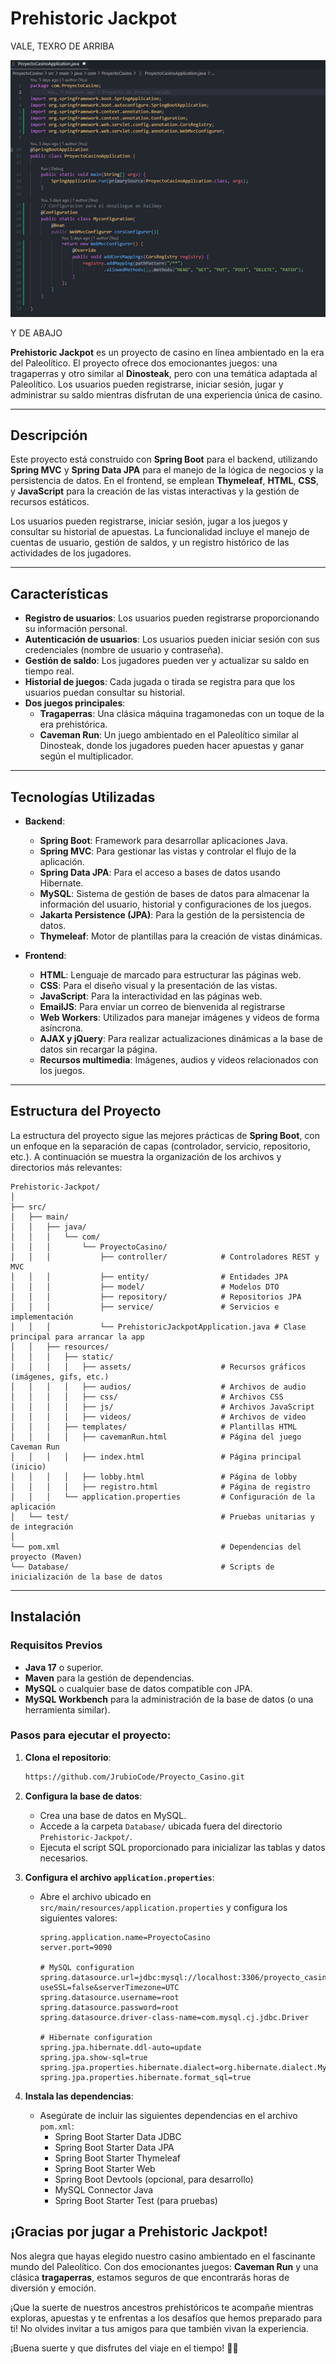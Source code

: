 # Prehistoric Jackpot


VALE, TEXRO DE ARRIBA

![](https://github.com/JrubioCode/Proyecto_Casino/blob/41c8ad65e0a5c1b83ed3b96ce2cdcc323da80b49/ContenidoREADME/Imagen1.png)

Y DE ABAJO


**Prehistoric Jackpot** es un proyecto de casino en línea ambientado en la era del Paleolítico. El proyecto ofrece dos emocionantes juegos: una tragaperras y otro similar al **Dinosteak**, pero con una temática adaptada al Paleolítico. Los usuarios pueden registrarse, iniciar sesión, jugar y administrar su saldo mientras disfrutan de una experiencia única de casino.

---

## Descripción

Este proyecto está construido con **Spring Boot** para el backend, utilizando **Spring MVC** y **Spring Data JPA** para el manejo de la lógica de negocios y la persistencia de datos. En el frontend, se emplean **Thymeleaf**, **HTML**, **CSS**, y **JavaScript** para la creación de las vistas interactivas y la gestión de recursos estáticos.

Los usuarios pueden registrarse, iniciar sesión, jugar a los juegos y consultar su historial de apuestas. La funcionalidad incluye el manejo de cuentas de usuario, gestión de saldos, y un registro histórico de las actividades de los jugadores.

---

## Características

- **Registro de usuarios**: Los usuarios pueden registrarse proporcionando su información personal.
- **Autenticación de usuarios**: Los usuarios pueden iniciar sesión con sus credenciales (nombre de usuario y contraseña).
- **Gestión de saldo**: Los jugadores pueden ver y actualizar su saldo en tiempo real.
- **Historial de juegos**: Cada jugada o tirada se registra para que los usuarios puedan consultar su historial.
- **Dos juegos principales**:
  - **Tragaperras**: Una clásica máquina tragamonedas con un toque de la era prehistórica.
  - **Caveman Run**: Un juego ambientado en el Paleolítico similar al Dinosteak, donde los jugadores pueden hacer apuestas y ganar según el multiplicador.

---

## Tecnologías Utilizadas

- **Backend**:
  - **Spring Boot**: Framework para desarrollar aplicaciones Java.
  - **Spring MVC**: Para gestionar las vistas y controlar el flujo de la aplicación.
  - **Spring Data JPA**: Para el acceso a bases de datos usando Hibernate.
  - **MySQL**: Sistema de gestión de bases de datos para almacenar la información del usuario, historial y configuraciones de los juegos.
  - **Jakarta Persistence (JPA)**: Para la gestión de la persistencia de datos.
  - **Thymeleaf**: Motor de plantillas para la creación de vistas dinámicas.

- **Frontend**:
  - **HTML**: Lenguaje de marcado para estructurar las páginas web.
  - **CSS**: Para el diseño visual y la presentación de las vistas.
  - **JavaScript**: Para la interactividad en las páginas web.
  - **EmailJS**: Para enviar un correo de bienvenida al registrarse
  - **Web Workers**: Utilizados para manejar imágenes y videos de forma asíncrona.
  - **AJAX y jQuery**: Para realizar actualizaciones dinámicas a la base de datos sin recargar la página.
  - **Recursos multimedia**: Imágenes, audios y videos relacionados con los juegos.

---

## Estructura del Proyecto

La estructura del proyecto sigue las mejores prácticas de **Spring Boot**, con un enfoque en la separación de capas (controlador, servicio, repositorio, etc.). A continuación se muestra la organización de los archivos y directorios más relevantes:

```
Prehistoric-Jackpot/
│
├── src/
│   ├── main/
│   │   ├── java/
│   │   │   └── com/
│   │   │       └── ProyectoCasino/
│   │   │           ├── controller/            # Controladores REST y MVC
│   │   │           ├── entity/                # Entidades JPA
│   │   │           ├── model/                 # Modelos DTO
│   │   │           ├── repository/            # Repositorios JPA
│   │   │           ├── service/               # Servicios e implementación
│   │   │           └── PrehistoricJackpotApplication.java # Clase principal para arrancar la app
│   │   ├── resources/
│   │   │   ├── static/
│   │   │   │   ├── assets/                    # Recursos gráficos (imágenes, gifs, etc.)
│   │   │   │   ├── audios/                    # Archivos de audio
│   │   │   │   ├── css/                       # Archivos CSS
│   │   │   │   ├── js/                        # Archivos JavaScript
│   │   │   │   ├── videos/                    # Archivos de video
│   │   │   ├── templates/                     # Plantillas HTML
│   │   │   │   ├── cavemanRun.html            # Página del juego Caveman Run
│   │   │   │   ├── index.html                 # Página principal (inicio)
│   │   │   │   ├── lobby.html                 # Página de lobby
│   │   │   │   ├── registro.html              # Página de registro
│   │   │   └── application.properties         # Configuración de la aplicación
│   └── test/                                  # Pruebas unitarias y de integración
│
└── pom.xml                                    # Dependencias del proyecto (Maven)
└── Database/                                  # Scripts de inicialización de la base de datos
```

---

## Instalación

### Requisitos Previos

- **Java 17** o superior.
- **Maven** para la gestión de dependencias.
- **MySQL** o cualquier base de datos compatible con JPA.
- **MySQL Workbench** para la administración de la base de datos (o una herramienta similar).

### Pasos para ejecutar el proyecto:

1. **Clona el repositorio**:
   ```bash
   https://github.com/JrubioCode/Proyecto_Casino.git
   ```

2. **Configura la base de datos**:
   - Crea una base de datos en MySQL.
   - Accede a la carpeta `Database/` ubicada fuera del directorio `Prehistoric-Jackpot/`.
   - Ejecuta el script SQL proporcionado para inicializar las tablas y datos necesarios.

3. **Configura el archivo `application.properties`**:
   - Abre el archivo ubicado en `src/main/resources/application.properties` y configura los siguientes valores:
     ```properties
     spring.application.name=ProyectoCasino
     server.port=9090

     # MySQL configuration
     spring.datasource.url=jdbc:mysql://localhost:3306/proyecto_casino?useSSL=false&serverTimezone=UTC
     spring.datasource.username=root
     spring.datasource.password=root
     spring.datasource.driver-class-name=com.mysql.cj.jdbc.Driver

     # Hibernate configuration
     spring.jpa.hibernate.ddl-auto=update
     spring.jpa.show-sql=true
     spring.jpa.properties.hibernate.dialect=org.hibernate.dialect.MySQL8Dialect
     spring.jpa.properties.hibernate.format_sql=true
     ```

4. **Instala las dependencias**:
   - Asegúrate de incluir las siguientes dependencias en el archivo `pom.xml`:
     - Spring Boot Starter Data JDBC
     - Spring Boot Starter Data JPA
     - Spring Boot Starter Thymeleaf
     - Spring Boot Starter Web
     - Spring Boot Devtools (opcional, para desarrollo)
     - MySQL Connector Java
     - Spring Boot Starter Test (para pruebas)

## ¡Gracias por jugar a **Prehistoric Jackpot**!

Nos alegra que hayas elegido nuestro casino ambientado en el fascinante mundo del Paleolítico. Con dos emocionantes juegos: **Caveman Run** y una clásica **tragaperras**, estamos seguros de que encontrarás horas de diversión y emoción. 

¡Que la suerte de nuestros ancestros prehistóricos te acompañe mientras exploras, apuestas y te enfrentas a los desafíos que hemos preparado para ti! No olvides invitar a tus amigos para que también vivan la experiencia. 

¡Buena suerte y que disfrutes del viaje en el tiempo! 🚀🎰
